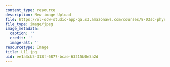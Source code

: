 ```yaml
---
content_type: resource
description: New image Upload
file: https://ol-ocw-studio-app-qa.s3.amazonaws.com/courses/8-03sc-physics-iii-vibrations-and-waves-fall-2016/ee1a3cb5313f6877bcae63215b0e5a2d_L11.jpg
file_type: image/jpeg
image_metadata:
  caption: ''
  credit: ''
  image-alt: ''
resourcetype: Image
title: L11.jpg
uid: ee1a3cb5-313f-6877-bcae-63215b0e5a2d
---
```

